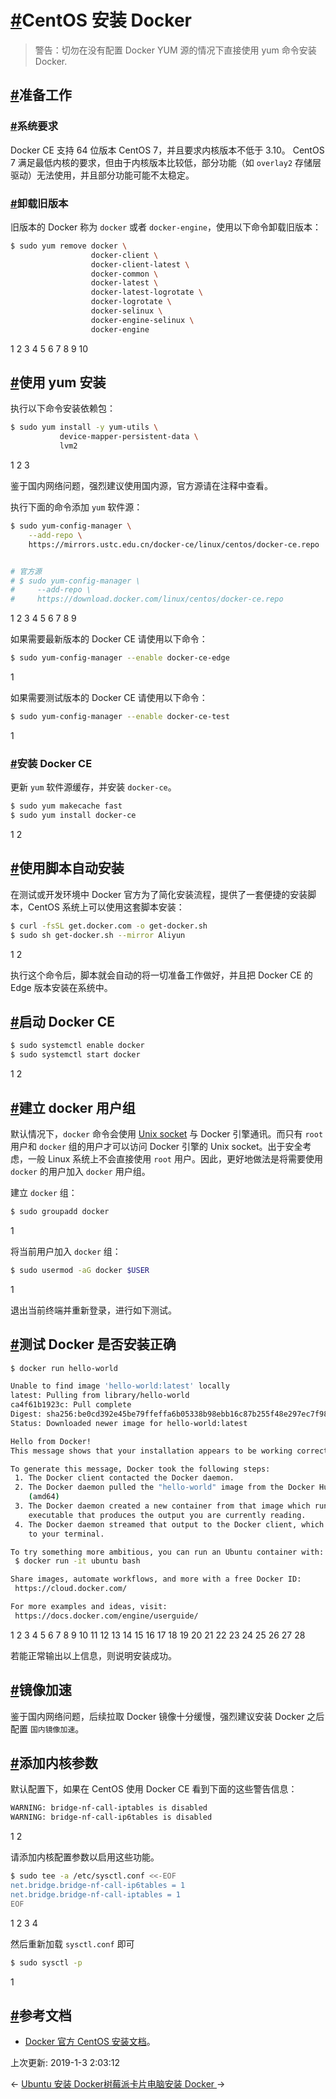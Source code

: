 # [#](https://funtl.com/zh/docs-docker/CentOS-安装-Docker.html#centos-安装-docker)CentOS 安装 Docker

> 警告：切勿在没有配置 Docker YUM 源的情况下直接使用 yum 命令安装 Docker.

## [#](https://funtl.com/zh/docs-docker/CentOS-安装-Docker.html#准备工作)准备工作

### [#](https://funtl.com/zh/docs-docker/CentOS-安装-Docker.html#系统要求)系统要求

Docker CE 支持 64 位版本 CentOS 7，并且要求内核版本不低于 3.10。 CentOS 7 满足最低内核的要求，但由于内核版本比较低，部分功能（如 `overlay2` 存储层驱动）无法使用，并且部分功能可能不太稳定。

### [#](https://funtl.com/zh/docs-docker/CentOS-安装-Docker.html#卸载旧版本)卸载旧版本

旧版本的 Docker 称为 `docker` 或者 `docker-engine`，使用以下命令卸载旧版本：

```bash
$ sudo yum remove docker \
                  docker-client \
                  docker-client-latest \
                  docker-common \
                  docker-latest \
                  docker-latest-logrotate \
                  docker-logrotate \
                  docker-selinux \
                  docker-engine-selinux \
                  docker-engine
```

1
2
3
4
5
6
7
8
9
10

## [#](https://funtl.com/zh/docs-docker/CentOS-安装-Docker.html#使用-yum-安装)使用 yum 安装

执行以下命令安装依赖包：

```bash
$ sudo yum install -y yum-utils \
           device-mapper-persistent-data \
           lvm2
```

1
2
3

鉴于国内网络问题，强烈建议使用国内源，官方源请在注释中查看。

执行下面的命令添加 `yum` 软件源：

```bash
$ sudo yum-config-manager \
    --add-repo \
    https://mirrors.ustc.edu.cn/docker-ce/linux/centos/docker-ce.repo


# 官方源
# $ sudo yum-config-manager \
#     --add-repo \
#     https://download.docker.com/linux/centos/docker-ce.repo    
```

1
2
3
4
5
6
7
8
9

如果需要最新版本的 Docker CE 请使用以下命令：

```bash
$ sudo yum-config-manager --enable docker-ce-edge
```

1

如果需要测试版本的 Docker CE 请使用以下命令：

```bash
$ sudo yum-config-manager --enable docker-ce-test
```

1

### [#](https://funtl.com/zh/docs-docker/CentOS-安装-Docker.html#安装-docker-ce)安装 Docker CE

更新 `yum` 软件源缓存，并安装 `docker-ce`。

```bash
$ sudo yum makecache fast
$ sudo yum install docker-ce
```

1
2

## [#](https://funtl.com/zh/docs-docker/CentOS-安装-Docker.html#使用脚本自动安装)使用脚本自动安装

在测试或开发环境中 Docker 官方为了简化安装流程，提供了一套便捷的安装脚本，CentOS 系统上可以使用这套脚本安装：

```bash
$ curl -fsSL get.docker.com -o get-docker.sh
$ sudo sh get-docker.sh --mirror Aliyun
```

1
2

执行这个命令后，脚本就会自动的将一切准备工作做好，并且把 Docker CE 的 Edge 版本安装在系统中。

## [#](https://funtl.com/zh/docs-docker/CentOS-安装-Docker.html#启动-docker-ce)启动 Docker CE

```bash
$ sudo systemctl enable docker
$ sudo systemctl start docker
```

1
2

## [#](https://funtl.com/zh/docs-docker/CentOS-安装-Docker.html#建立-docker-用户组)建立 docker 用户组

默认情况下，`docker` 命令会使用 [Unix socket](https://en.wikipedia.org/wiki/Unix_domain_socket) 与 Docker 引擎通讯。而只有 `root` 用户和 `docker` 组的用户才可以访问 Docker 引擎的 Unix socket。出于安全考虑，一般 Linux 系统上不会直接使用 `root` 用户。因此，更好地做法是将需要使用 `docker` 的用户加入 `docker` 用户组。

建立 `docker` 组：

```bash
$ sudo groupadd docker
```

1

将当前用户加入 `docker` 组：

```bash
$ sudo usermod -aG docker $USER
```

1

退出当前终端并重新登录，进行如下测试。

## [#](https://funtl.com/zh/docs-docker/CentOS-安装-Docker.html#测试-docker-是否安装正确)测试 Docker 是否安装正确

```bash
$ docker run hello-world

Unable to find image 'hello-world:latest' locally
latest: Pulling from library/hello-world
ca4f61b1923c: Pull complete
Digest: sha256:be0cd392e45be79ffeffa6b05338b98ebb16c87b255f48e297ec7f98e123905c
Status: Downloaded newer image for hello-world:latest

Hello from Docker!
This message shows that your installation appears to be working correctly.

To generate this message, Docker took the following steps:
 1. The Docker client contacted the Docker daemon.
 2. The Docker daemon pulled the "hello-world" image from the Docker Hub.
    (amd64)
 3. The Docker daemon created a new container from that image which runs the
    executable that produces the output you are currently reading.
 4. The Docker daemon streamed that output to the Docker client, which sent it
    to your terminal.

To try something more ambitious, you can run an Ubuntu container with:
 $ docker run -it ubuntu bash

Share images, automate workflows, and more with a free Docker ID:
 https://cloud.docker.com/

For more examples and ideas, visit:
 https://docs.docker.com/engine/userguide/
```

1
2
3
4
5
6
7
8
9
10
11
12
13
14
15
16
17
18
19
20
21
22
23
24
25
26
27
28

若能正常输出以上信息，则说明安装成功。

## [#](https://funtl.com/zh/docs-docker/CentOS-安装-Docker.html#镜像加速)镜像加速

鉴于国内网络问题，后续拉取 Docker 镜像十分缓慢，强烈建议安装 Docker 之后配置 `国内镜像加速`。

## [#](https://funtl.com/zh/docs-docker/CentOS-安装-Docker.html#添加内核参数)添加内核参数

默认配置下，如果在 CentOS 使用 Docker CE 看到下面的这些警告信息：

```bash
WARNING: bridge-nf-call-iptables is disabled
WARNING: bridge-nf-call-ip6tables is disabled
```

1
2

请添加内核配置参数以启用这些功能。

```bash
$ sudo tee -a /etc/sysctl.conf <<-EOF
net.bridge.bridge-nf-call-ip6tables = 1
net.bridge.bridge-nf-call-iptables = 1
EOF
```

1
2
3
4

然后重新加载 `sysctl.conf` 即可

```bash
$ sudo sysctl -p
```

1

## [#](https://funtl.com/zh/docs-docker/CentOS-安装-Docker.html#参考文档)参考文档

- [Docker 官方 CentOS 安装文档](https://docs.docker.com/engine/installation/linux/docker-ce/centos/)。

上次更新: 2019-1-3 2:03:12

← [Ubuntu 安装 Docker](https://funtl.com/zh/docs-docker/Ubuntu-安装-Docker.html)[树莓派卡片电脑安装 Docker ](https://funtl.com/zh/docs-docker/树莓派安装-Docker.html)→